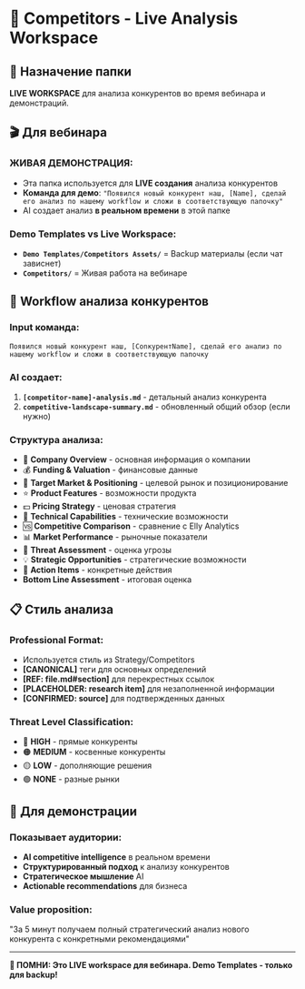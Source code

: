 # 🏁 Competitors - Live Analysis Workspace

## 📁 **Назначение папки**
**LIVE WORKSPACE** для анализа конкурентов во время вебинара и демонстраций.

## 🎬 **Для вебинара**

### **ЖИВАЯ ДЕМОНСТРАЦИЯ:**
- Эта папка используется для **LIVE создания** анализа конкурентов
- **Команда для демо**: `"Появился новый конкурент наш, [Name], сделай его анализ по нашему workflow и сложи в соответствующую папочку"`
- AI создает анализ **в реальном времени** в этой папке

### **Demo Templates vs Live Workspace:**
- **`Demo Templates/Competitors Assets/`** = Backup материалы (если чат зависнет)
- **`Competitors/`** = Живая работа на вебинаре

## 🔧 **Workflow анализа конкурентов**

### **Input команда:**
```
Появился новый конкурент наш, [ConкурентName], сделай его анализ по нашему workflow и сложи в соответствующую папочку
```

### **AI создает:**
1. **`[competitor-name]-analysis.md`** - детальный анализ конкурента
2. **`competitive-landscape-summary.md`** - обновленный общий обзор (если нужно)

### **Структура анализа:**
- 🏢 **Company Overview** - основная информация о компании
- 💰 **Funding & Valuation** - финансовые данные
- 🎯 **Target Market & Positioning** - целевой рынок и позиционирование
- ⭐ **Product Features** - возможности продукта
- 💵 **Pricing Strategy** - ценовая стратегия
- 🔧 **Technical Capabilities** - технические возможности
- 🆚 **Competitive Comparison** - сравнение с Elly Analytics
- 📊 **Market Performance** - рыночные показатели
- 🚨 **Threat Assessment** - оценка угрозы
- 💡 **Strategic Opportunities** - стратегические возможности
- 🎯 **Action Items** - конкретные действия
- **Bottom Line Assessment** - итоговая оценка

## 📋 **Стиль анализа**

### **Professional Format:**
- Используется стиль из Strategy/Competitors
- **[CANONICAL]** теги для основных определений
- **[REF: file.md#section]** для перекрестных ссылок
- **[PLACEHOLDER: research item]** для незаполненной информации
- **[CONFIRMED: source]** для подтвержденных данных

### **Threat Level Classification:**
- 🔴 **HIGH** - прямые конкуренты
- 🟠 **MEDIUM** - косвенные конкуренты
- 🟡 **LOW** - дополняющие решения
- 🟢 **NONE** - разные рынки

## 🎯 **Для демонстрации**

### **Показывает аудитории:**
- **AI competitive intelligence** в реальном времени
- **Структурированный подход** к анализу конкурентов
- **Стратегическое мышление** AI
- **Actionable recommendations** для бизнеса

### **Value proposition:**
"За 5 минут получаем полный стратегический анализ нового конкурента с конкретными рекомендациями"

---

**🚨 ПОМНИ: Это LIVE workspace для вебинара. Demo Templates - только для backup!**
